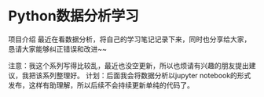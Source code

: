 # Python数据分析学习

项目介绍
最近在看数据分析，将自己的学习笔记记录下来，同时也分享给大家，恳请大家能够纠正错误和改进~~

注意：我这个系列写得比较乱，最近也没空更新，所以也烦请有兴趣的朋友提出建议，我把该系列整理好。
计划：后面我会将数据分析以jupyter notebook的形式发布，这样有助理解，所以后续不会持续更新单纯的代码了。




